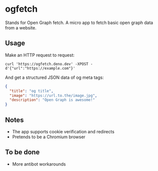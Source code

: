 # ogfetch

Stands for Open Graph fetch. A micro app to fetch basic open graph data from a website.

## Usage 

Make an HTTP request to request:
```shell
curl 'https://ogfetch.deno.dev' -XPOST -d'{"url":"https://example.com"}'
```

And get a structured JSON data of og meta tags:
```json
{
  "title": "og title",
  "image": "https://url.to.the/image.jpg",
  "description": "Open Graph is awesome!"
}
```

## Notes

- The app supports cookie verification and redirects
- Pretends to be a Chromium browser

## To be done

- More antibot workarounds

